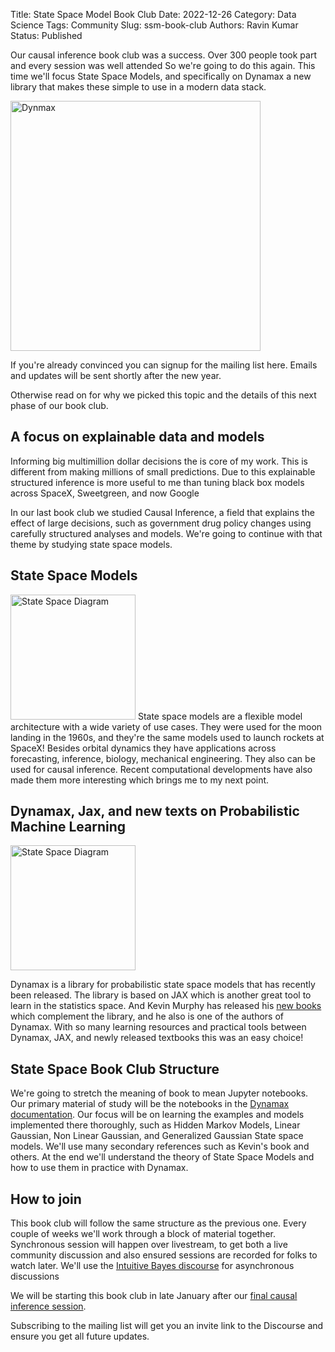 Title: State Space Model Book Club
Date: 2022-12-26
Category: Data Science
Tags: Community
Slug: ssm-book-club
Authors: Ravin Kumar
Status: Published

Our causal inference book club was a success.
Over 300 people took part and every session was well attended
So we're going to do this again.
This time we'll focus State Space Models, and specifically on Dynamax
a new library that makes these simple to use in a modern data stack.


<img src="https://raw.githubusercontent.com/probml/dynamax/main/logo/logo.gif" alt="Dynmax" style="width:400px"> 


If you're already convinced you can signup for the mailing list here.
Emails and updates will be sent shortly after the new year.

<!-- MailerLite Universal -->

<div class="ml-form-embed"
  data-account="3479153:h8h4b4n7u8"
  data-form="5689564:h2f9s0">
</div>


Otherwise read on for why we picked this topic 
and the details of this next phase of our book club.

## A focus on explainable data and models
Informing big multimillion dollar decisions the is core of my work.
This is different from making millions of small predictions.
Due to this explainable structured inference is more useful to me than tuning black box models across SpaceX, Sweetgreen, and now Google

In our last book club we studied Causal Inference, a field that explains the effect of large decisions, such as government drug policy changes using carefully structured analyses and models.
We're going to continue with that theme by studying state space models.

## State Space Models

<img src="https://probml.github.io/dynamax/_images/LDS-UZY.png" alt="State Space Diagram" style="width:200px"> 
State space models are a flexible model architecture with a wide variety of use cases.
They were used for the moon landing in the 1960s, and they're the same models used to launch rockets at SpaceX!
Besides orbital dynamics they have applications across forecasting, inference, biology, mechanical engineering.
They also can be used for causal inference.
Recent computational developments have also made them more interesting
which brings me to my next point.

## Dynamax, Jax, and new texts on Probabilistic Machine Learning
<img src="https://probml.github.io/pml-book/cover1.jpg" alt="State Space Diagram" style="width:200px"> 

Dynamax is a library for probabilistic state space models that has recently been released.
The library is based on JAX which is another great tool to learn in the statistics space.
And Kevin Murphy has released his [new books](https://probml.github.io/pml-book/book1.html) which complement the library, 
and he also is one of the authors of Dynamax.
With so many learning resources and practical tools between
Dynamax, JAX, and newly released textbooks this was an easy choice!

## State Space Book Club Structure
We're going to stretch the meaning of book to mean Jupyter notebooks. 
Our primary material of study will be the notebooks in the [Dynamax documentation](https://probml.github.io/dynamax/).
Our focus will be on learning the examples and models implemented there thoroughly,
such as Hidden Markov Models, Linear Gaussian, Non Linear Gaussian, and Generalized Gaussian State space models.
We'll use many secondary references such as Kevin's book and others.
At the end we'll understand the theory of State Space Models and how to use them in practice with Dynamax.


## How to join
This book club will follow the same structure as the previous one.
Every couple of weeks we'll work through a block of material together.
Synchronous session will happen over livestream, to get both a live community discussion and also ensured sessions are recorded for folks to watch later.
We'll use the [Intuitive Bayes discourse](www.community.intuitivebayes.com) for asynchronous discussions 


We will be starting this book club in late January after our [final causal inference session](https://community.intuitivebayes.com/t/interview-with-scott-on-jan-15th-post-your-questions-here/647/2).


Subscribing to the mailing list will get you an invite link
to the Discourse and ensure you get all future updates.

<!-- MailerLite Universal -->
<script>
(function(m,a,i,l,e,r){ m['MailerLiteObject']=e;function f(){
var c={ a:arguments,q:[]};var r=this.push(c);return "number"!=typeof r?r:f.bind(c.q);}
f.q=f.q||[];m[e]=m[e]||f.bind(f.q);m[e].q=m[e].q||f.q;r=a.createElement(i);
var _=a.getElementsByTagName(i)[0];r.async=1;r.src=l+'?v'+(~~(new Date().getTime()/1000000));
_.parentNode.insertBefore(r,_);})(window, document, 'script', 'https://static.mailerlite.com/js/universal.js', 'ml');

var ml_account = ml('accounts', '3479153', 'h8h4b4n7u8', 'load');
</script>
<!-- End MailerLite Universal -->

